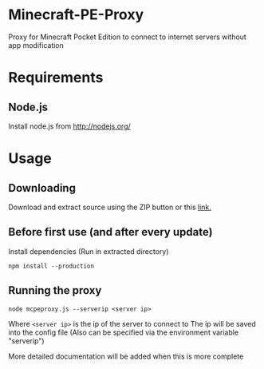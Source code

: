 Minecraft-PE-Proxy
==================

Proxy for Minecraft Pocket Edition to connect to internet servers without app modification

Requirements
============
Node.js
-------
Install node.js from http://nodejs.org/

Usage
=====
Downloading
-----------
Download and extract source using the ZIP button or this [link.](https://github.com/brandon15811/Minecraft-PE-Proxy/archive/master.zip)

Before first use (and after every update)
----------------
Install dependencies (Run in extracted directory)
```
npm install --production
```
Running the proxy
-----------------
```
node mcpeproxy.js --serverip <server ip>
```
Where `<server ip>` is the ip of the server to connect to
The ip will be saved into the config file
(Also can be specified via the environment variable "serverip")

More detailed documentation will be added when this is more complete
